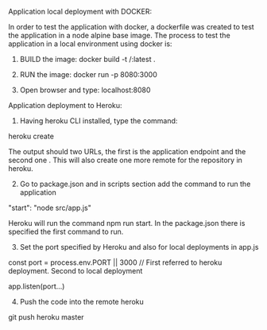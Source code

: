 Application local deployment with DOCKER:

In order to test the application with docker, a dockerfile was created to test the application in a node alpine base image. The process to test the application in a local environment using docker is:

1. BUILD the image: docker build -t <dockerID>/<projectName>:latest .

2. RUN the image: docker run -p 8080:3000 <docker Image name>

3. Open browser and type: localhost:8080

Application deployment to Heroku:

1. Having heroku CLI installed, type the command: 

 heroku create <aplication name>

 The output should two URLs, the first is the application endpoint and the second one . This will also create one more remote for the repository in heroku.

 2. Go to package.json and in scripts section add the command to run the application

 "start": "node src/app.js"

 Heroku will run the command npm run start. In the package.json there is specified the first command to run.

 3. Set the port specified by Heroku and also for local deployments in app.js

 const port = process.env.PORT || 3000 // First referred to heroku deployment. Second to local deployment

 app.listen(port...)

4. Push the code into the remote heroku

git push heroku master

